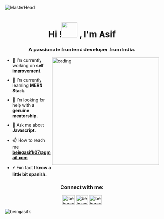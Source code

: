![MasterHead](https://user-images.githubusercontent.com/74038190/226190894-18e959ba-d458-4a94-ac44-790190f2a947.gif)
<h1 align="center">Hi !<img width="50" height="50" src="https://raw.githubusercontent.com/Tarikul-Islam-Anik/Animated-Fluent-Emojis/master/Emojis/Hand%20gestures/Waving%20Hand.png" >
 , I'm Asif</h1>
<h3 align="center">A passionate frontend developer from India.</h3>
<img align="right" alt="coding" width="350" src="http://surl.li/nvfgn" >



- 🔭 I’m currently working on **self improvement.**

- 🌱 I’m currently learning **MERN Stack.**

- 🤝 I’m looking for help with **a genuine mentorship.**

- 💬 Ask me about **Javascript.**

- 📫 How to reach me **beingasifk07@gmail.com**

- ⚡ Fun fact **I know a little bit spanish.**

<h3 align="center">Connect with me:</h3>
<p align="center">
<a href="https://twitter.com/beingasifk" target="blank"><img align="center" src="https://raw.githubusercontent.com/rahuldkjain/github-profile-readme-generator/master/src/images/icons/Social/twitter.svg" alt="beingasifk" height="30" width="40" /></a>
<a href="https://linkedin.com/in/beingasifk" target="blank"><img align="center" src="https://raw.githubusercontent.com/rahuldkjain/github-profile-readme-generator/master/src/images/icons/Social/linked-in-alt.svg" alt="beingasifk" height="30" width="40" /></a>
<a href="https://instagram.com/beingasifk" target="blank"><img align="center" src="https://raw.githubusercontent.com/rahuldkjain/github-profile-readme-generator/master/src/images/icons/Social/instagram.svg" alt="beingasifk" height="30" width="40" /></a>
</p>



<p><img align="left" src="https://github-readme-stats.vercel.app/api/top-langs?username=beingasifk&show_icons=true&locale=en&layout=compact" alt="beingasifk" /></p>


